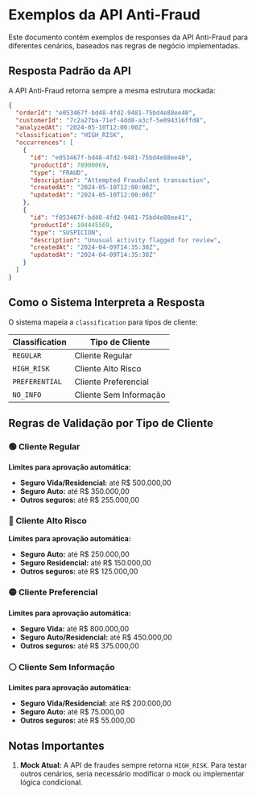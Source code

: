 # Exemplos da API Anti-Fraud

Este documento contém exemplos de responses da API Anti-Fraud para diferentes cenários, baseados nas regras de negócio implementadas.

## Resposta Padrão da API

A API Anti-Fraud retorna sempre a mesma estrutura mockada:

```json
{
  "orderId": "e053467f-bd48-4fd2-9481-75bd4e88ee40",
  "customerId": "7c2a27ba-71ef-4dd8-a3cf-5e094316ffd8",
  "analyzedAt": "2024-05-10T12:00:00Z",
  "classification": "HIGH_RISK",
  "occurrences": [
    {
      "id": "e053467f-bd48-4fd2-9481-75bd4e88ee40",
      "productId": 78900069,
      "type": "FRAUD",
      "description": "Attempted Fraudulent transaction",
      "createdAt": "2024-05-10T12:00:00Z",
      "updatedAt": "2024-05-10T12:00:00Z"
    },
    {
      "id": "f053467f-bd48-4fd2-9481-75bd4e88ee41",
      "productId": 104445569,
      "type": "SUSPICION",
      "description": "Unusual activity flagged for review",
      "createdAt": "2024-04-09T14:35:30Z",
      "updatedAt": "2024-04-09T14:35:30Z"
    }
  ]
}
```

## Como o Sistema Interpreta a Resposta

O sistema mapeia a `classification` para tipos de cliente:

| Classification | Tipo de Cliente |
|---|---|
| `REGULAR` | Cliente Regular |
| `HIGH_RISK` | Cliente Alto Risco |
| `PREFERENTIAL` | Cliente Preferencial |
| `NO_INFO` | Cliente Sem Informação |

## Regras de Validação por Tipo de Cliente

### 🟢 Cliente Regular

**Limites para aprovação automática:**

- **Seguro Vida/Residencial:** até R$ 500.000,00
- **Seguro Auto:** até R$ 350.000,00  
- **Outros seguros:** até R$ 255.000,00

### 🔴 Cliente Alto Risco

**Limites para aprovação automática:**

- **Seguro Auto:** até R$ 250.000,00
- **Seguro Residencial:** até R$ 150.000,00
- **Outros seguros:** até R$ 125.000,00

### 🟡 Cliente Preferencial

**Limites para aprovação automática:**

- **Seguro Vida:** até R$ 800.000,00
- **Seguro Auto/Residencial:** até R$ 450.000,00
- **Outros seguros:** até R$ 375.000,00

### ⚪ Cliente Sem Informação

**Limites para aprovação automática:**

- **Seguro Vida/Residencial:** até R$ 200.000,00
- **Seguro Auto:** até R$ 75.000,00
- **Outros seguros:** até R$ 55.000,00

## Notas Importantes

1. **Mock Atual:** A API de fraudes sempre retorna `HIGH_RISK`. Para testar outros cenários, seria necessário modificar o mock ou implementar lógica condicional.
